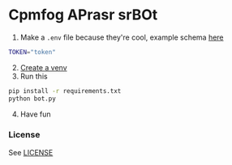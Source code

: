 # Cpmfog APrasr srBOt

1. Make a `.env` file because they're cool, example schema [here](https://github.com/discordpy-cursed/config-parser-bot/blob/main/.example.env)

```bash
TOKEN="token"
```

2. [Create a venv](https://packaging.python.org/en/latest/guides/installing-using-pip-and-virtual-environments/#creating-a-virtual-environment)
3. Run this

```bash
pip install -r requirements.txt
python bot.py
```

4. Have fun

### License

See [LICENSE](https://github.com/discordpy-cursed/config-parser-bot/blob/main/LICENSE)
